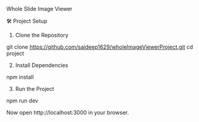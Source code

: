 Whole Slide Image Viewer

🛠️ Project Setup

1. Clone the Repository

git clone https://github.com/saideep1629/wholeImageViewerProject.git
cd project

2. Install Dependencies

npm install

3. Run the Project

npm run dev

Now open http://localhost:3000 in your browser.